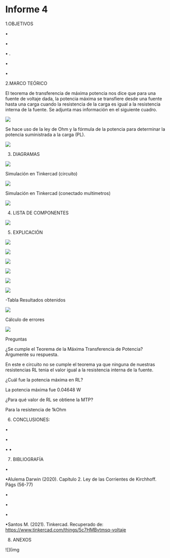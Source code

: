 # Informe 4

1.OBJETIVOS 

•	

• 

• .

•	

•	


2.MARCO TEÓRICO

El teorema de transferencia de máxima potencia nos dice que para una fuente de voltaje dada, la potencia máxima se transfiere desde una fuente hasta una carga cuando la resistencia de la carga es igual a la resistencia interna de la fuente. Se adjunta mas información en el siguiente cuadro.  

![](img/marco1.jpeg)

Se hace uso de la ley de Ohm y la fórmula de la potencia para determinar la potencia suministrada a la carga (PL).

![](img/marco2.jpg)

3. DIAGRAMAS

![](img/diagrama1.png)

Simulación en Tinkercad (circuito)

![](https://github.com/andressanttos/Informe-4/blob/main/img/diagrama1.1.png)

Simulación en Tinkercad (conectado multímetros)

![](https://github.com/andressanttos/Informe-4/blob/main/img/diagrama2.png)

4. LISTA DE COMPONENTES

![](img/material%20y%20equipo.png)

5. EXPLICACIÓN 

![](https://github.com/andressanttos/Informe-4/blob/main/img/diagrama1.png)

![](https://github.com/andressanttos/Informe-4/blob/main/img/expli1.png)

![](https://github.com/andressanttos/Informe-4/blob/main/img/expli2.png)

![](https://github.com/andressanttos/Informe-4/blob/main/img/expli3.png)

![](https://github.com/andressanttos/Informe-4/blob/main/img/expli4.png)

![](https://github.com/andressanttos/Informe-4/blob/main/img/expli5.png)

-Tabla Resultados obtenidos  

![](https://github.com/andressanttos/Informe-4/blob/main/img/tabla.png)

Cálculo de errores

![](https://github.com/andressanttos/Informe-4/blob/main/img/errores.png)

Preguntas

¿Se cumple el Teorema de la Máxima Transferencia de Potencia? Argumente su respuesta.

En este e circuito no se cumple el teorema ya  que ninguna de nuestras resistencias RL tenia el valor  igual a la resistencia  interna de la fuente.

¿Cuál fue la potencia máxima en RL?

La potencia máxima fue 0.04648 W

¿Para qué valor de RL se obtiene la MTP?

Para la resistencia de 1kOhm

6. CONCLUSIONES:

• 

•	

•
•




7. BIBLIOGRAFÍA

•

•Alulema Darwin (2020). Capítulo 2. Ley de las Corrientes de Kirchhoff. Págs (56-77) 

•

•

•

•Santos M. (2021). Tinkercad. Recuperado de: https://www.tinkercad.com/things/5c7HMBvtmsq-voltaje


8. ANEXOS

![](img

